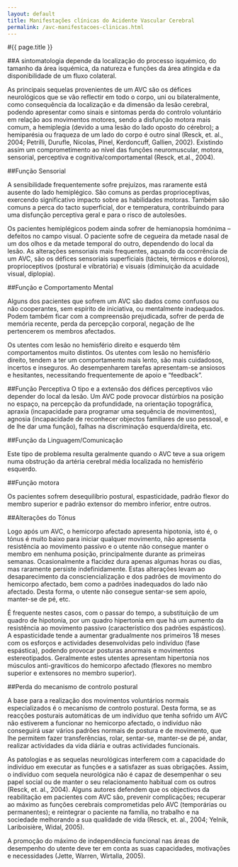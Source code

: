 ```yaml
---
layout: default
title: Manifestações clínicas do Acidente Vascular Cerebral
permalink: /avc-manifestacoes-clinicas.html
---
```


#{{ page.title }}

##A sintomatologia depende da localização do processo isquémico, do tamanho da área isquémica, da natureza e funções da área atingida e da disponibilidade de um fluxo colateral.

As principais sequelas provenientes de um AVC são os défices neurológicos que se vão reflectir em todo o corpo, uni ou bilateralmente, como consequência da localização e da dimensão da lesão cerebral, podendo apresentar como sinais e sintomas perda do controlo voluntário em relação aos movimentos motores, sendo a disfunção motora mais comum, a hemiplegia (devido a uma lesão do lado oposto do cérebro); a hemiparésia ou fraqueza de um lado do corpo é outro sinal (Resck, et. al., 2004; Petrilli, Durufle, Nicolas, Pinel, Kerdoncuff, Gallien, 2002).
Existindo assim um comprometimento ao nível das funções neuromuscular, motora, sensorial, perceptiva e cognitiva/comportamental (Resck, et.al., 2004).

##Função Sensorial

A sensibilidade frequentemente sofre prejuízos, mas raramente está ausente do lado hemiplégico. São comuns as perdas proprioceptivas, exercendo significativo impacto sobre as habilidades motoras. Também são comuns a perca do tacto superficial, dor e temperatura, contribuindo para uma disfunção perceptiva geral e para o risco de autolesões.

Os pacientes hemiplégicos podem ainda sofrer de hemianopsia homónima – defeitos no campo visual. O paciente sofre de cegueira da metade nasal de um dos olhos e da metade temporal do outro, dependendo do local da lesão.
As alterações sensoriais mais frequentes, aquando da ocorrência de um AVC, são os défices sensoriais superficiais (tácteis, térmicos e doloros), proprioceptivos (postural e vibratória) e visuais (diminuição da acuidade visual, diplopia).

##Função e Comportamento Mental

Alguns dos pacientes que sofrem um AVC são dados como confusos ou não cooperantes, sem espírito de iniciativa, ou mentalmente inadequados. Podem também ficar com a compreensão prejudicada, sofrer de perda de memória recente, perda da percepção corporal, negação de lhe pertencerem os membros afectados.

Os utentes com lesão no hemisfério direito e esquerdo têm comportamentos muito distintos. Os utentes com lesão no hemisfério direito, tendem a ter um comportamento mais lento, são mais cuidadosos, incertos e inseguros. Ao desempenharem tarefas apresentam-se ansiosos e hesitantes, necessitando frequentemente de apoio e “feedback”.

##Função Perceptiva
O tipo e a extensão dos défices perceptivos vão depender do local da lesão. Um AVC pode provocar distúrbios na posição no espaço, na percepção da profundidade, na orientação topográfica, apraxia (incapacidade para programar uma sequência de movimentos), agnosia (incapacidade de reconhecer objectos familiares de uso pessoal, e de lhe dar uma função), falhas na discriminação esquerda/direita, etc.

##Função da Linguagem/Comunicação

Este tipo de problema resulta geralmente quando o AVC teve a sua origem numa obstrução da artéria cerebral média localizada no hemisfério esquerdo.

##Função motora

Os pacientes sofrem desequilíbrio postural, espasticidade, padrão flexor do membro superior e padrão extensor do membro inferior, entre outros.

##Alterações do Tónus

Logo após um AVC, o hemicorpo afectado apresenta hipotonia, isto é, o tónus é muito baixo para iniciar qualquer movimento, não apresenta resistência ao movimento passivo e o utente não consegue manter o membro em nenhuma posição, principalmente durante as primeiras semanas. Ocasionalmente a flacidez dura apenas algumas horas ou dias, mas raramente persiste indefinidamente. Estas alterações levam ao desaparecimento da consciencialização e dos padrões de movimento do hemicorpo afectado, bem como a padrões inadequados do lado não afectado. Desta forma, o utente não consegue sentar-se sem apoio, manter-se de pé, etc.

É frequente nestes casos, com o passar do tempo, a substituição de um quadro de hipotonia, por um quadro hipertonia em que há um aumento da resistência ao movimento passivo (característico dos padrões espásticos).
A espasticidade tende a aumentar gradualmente nos primeiros 18 meses com os esforços e actividades desenvolvidas pelo indivíduo (fase espástica), podendo provocar posturas anormais e movimentos estereotipados.
Geralmente estes utentes apresentam hipertonia nos músculos anti-gravíticos do hemicorpo afectado (flexores no membro superior e extensores no membro superior).

##Perda do mecanismo de controlo postural

A base para a realização dos movimentos voluntários normais especializados é o mecanismo de controlo postural. Desta forma, se as reacções posturais automáticas de um indivíduo que tenha sofrido um AVC não estiverem a funcionar no hemicorpo afectado, o indivíduo não conseguirá usar vários padrões normais de postura e de movimento, que lhe permitem fazer transferências, rolar, sentar-se, manter-se de pé, andar, realizar actividades da vida diária e outras actividades funcionais.

As patologias e as sequelas neurológicas interferem com a capacidade do indivíduo em executar as funções e a satisfazer as suas obrigações. Assim, o indivíduo com sequela neurológica não é capaz de desempenhar o seu papel social ou de manter o seu relacionamento habitual com os outros (Resck, et. al., 2004).
Alguns autores defendem que os objectivos da reabilitação em pacientes com AVC são, prevenir complicações; recuperar ao máximo as funções cerebrais comprometidas pelo AVC (temporárias ou permanentes); e reintegrar o paciente na família, no trabalho e na sociedade melhorando a sua qualidade de vida (Resck, et. al., 2004; Yelnik, Lariboisière, Widal, 2005).

A promoção do máximo de independência funcional nas áreas de desempenho do utente deve ter em conta as suas capacidades, motivações e necessidades (Jette, Warren, Wirtalla, 2005).